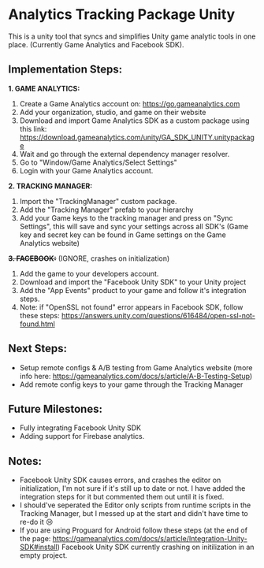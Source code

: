 # Analytics Tracking Package Unity
This is a unity tool that syncs and simplifies Unity game analytic tools in one place. (Currently Game Analytics and Facebook SDK).

## Implementation Steps:

**1. GAME ANALYTICS:**
1. Create a Game Analytics account on: https://go.gameanalytics.com
2. Add your organization, studio, and game on their website
1. Download and import Game Analytics SDK as a custom package using this link: https://download.gameanalytics.com/unity/GA_SDK_UNITY.unitypackage
1. Wait and go through the external dependency manager resolver.
1. Go to "Window/Game Analytics/Select Settings"
1. Login with your Game Analytics account.

**2. TRACKING MANAGER:**
1. Import the "TrackingManager" custom package.
2. Add the "Tracking Manager" prefab to your hierarchy
3. Add your Game keys to the tracking manager and press on "Sync Settings", this will save and sync your settings across all SDK's (Game key and secret key can be found in Game settings on the Game Analytics website)

~~**3. FACEBOOK:**~~ (IGNORE, crashes on initialization)
1. Add the game to your developers account.
2. Download and import the "Facebook Unity SDK" to your Unity project
3. Add the "App Events" product to your game and follow it's integration steps.
4. Note: if "OpenSSL not found" error appears in Facebook SDK, follow these steps: https://answers.unity.com/questions/616484/open-ssl-not-found.html

## Next Steps:
* Setup remote configs & A/B testing from Game Analytics website (more info here: https://gameanalytics.com/docs/s/article/A-B-Testing-Setup)
* Add remote config keys to your game through the Tracking Manager

## Future Milestones:
* Fully integrating Facebook Unity SDK
* Adding support for Firebase analytics.

## Notes:
* Facebook Unity SDK causes errors, and crashes the editor on initialization, I'm not sure if it's still up to date or not. I have added the integration steps for it but commented them out until it is fixed.
* I should've seperated the Editor only scripts from runtime scripts in the Tracking Manager, but I messed up at the start and didn't have time to re-do it 😢
* If you are using Proguard for Android follow these steps (at the end of the page: https://gameanalytics.com/docs/s/article/Integration-Unity-SDK#install)
Facebook Unity SDK currently crashing on initilization in an empty project.
